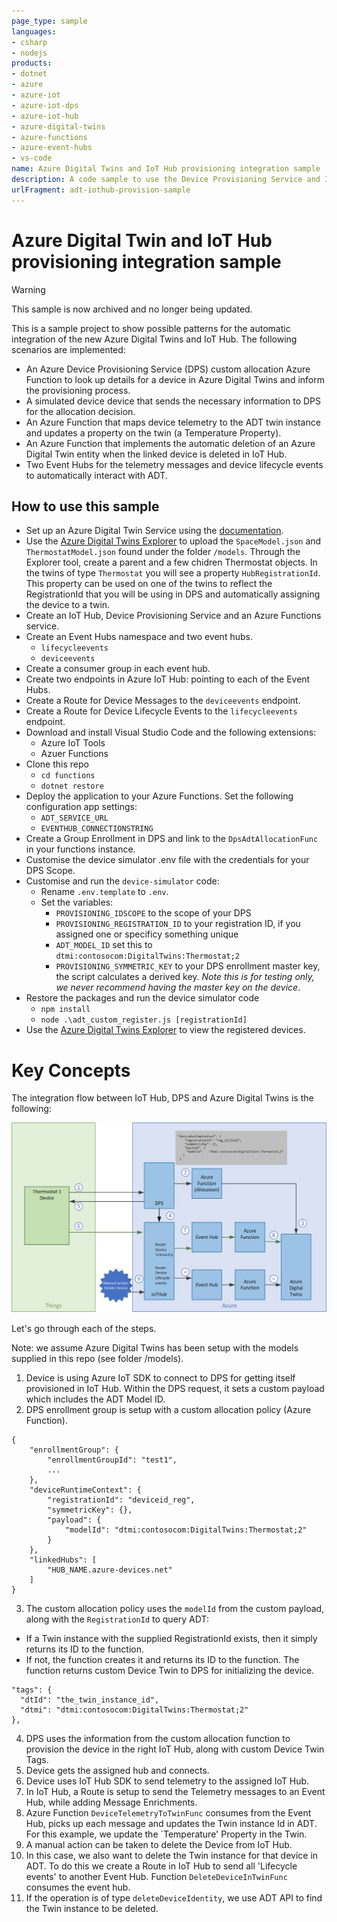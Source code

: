 ```yaml
---
page_type: sample
languages:
- csharp
- nodejs
products:
- dotnet
- azure
- azure-iot
- azure-iot-dps
- azure-iot-hub
- azure-digital-twins
- azure-functions
- azure-event-hubs
- vs-code
name: Azure Digital Twins and IoT Hub provisioning integration sample
description: A code sample to use the Device Provisioning Service and IoT Hub to automatically create and remove devices in Azure Digital Twins.
urlFragment: adt-iothub-provision-sample
---
```


# Azure Digital Twin and IoT Hub provisioning integration sample

> [!WARNING] 
> This sample is now archived and no longer being updated.

This is a sample project to show possible patterns for the automatic integration of the new Azure Digital Twins and IoT Hub. The following scenarios are implemented:

* An Azure Device Provisioning Service (DPS) custom allocation Azure Function to look up details for a device in Azure Digital Twins and inform the provisioning process.
* A simulated device device that sends the necessary information to DPS for the allocation decision.
* An Azure Function that maps device telemetry to the ADT twin instance and updates a property on the twin (a Temperature Property).
* An Azure Function that implements the automatic deletion of an Azure Digital Twin entity when the linked device is deleted in IoT Hub.
* Two Event Hubs for the telemetry messages and device lifecycle events to automatically interact with ADT.

## How to use this sample

* Set up an Azure Digital Twin Service using the [documentation](https://docs.microsoft.com/en-us/azure/digital-twins/how-to-set-up-instance-scripted).
* Use the [Azure Digital Twins Explorer](https://docs.microsoft.com/en-us/samples/azure-samples/digital-twins-explorer/digital-twins-explorer/) to upload the `SpaceModel.json` and `ThermostatModel.json` found under the folder `/models`. Through the Explorer tool, create a parent and a few chidren Thermostat objects. In the twins of type `Thermostat` you will see a property `HubRegistrationId`. This property can be used on one of the twins to reflect the RegistrationId that you will be using in DPS and automatically assigning the device to a twin.
* Create an IoT Hub, Device Provisioning Service and an Azure Functions service.
* Create an Event Hubs namespace and two event hubs. 
  - `lifecycleevents`
  - `deviceevents`
* Create a consumer group in each event hub.
* Create two endpoints in Azure IoT Hub: pointing to each of the Event Hubs.
* Create a Route for Device Messages to the `deviceevents` endpoint. 
* Create a Route for Device Lifecycle Events to the `lifecycleevents` endpoint.
* Download and install Visual Studio Code and the following extensions:
  * Azure IoT Tools
  * Azuer Functions
* Clone this repo
  * `cd functions`
  * `dotnet restore`
* Deploy the application to your Azure Functions. Set the following configuration app settings:
  - `ADT_SERVICE_URL`
  - `EVENTHUB_CONNECTIONSTRING`
* Create a Group Enrollment in DPS and link to the `DpsAdtAllocationFunc` in your functions instance.
* Customise the device simulator .env file with the credentials for your DPS Scope.
* Customise and run the `device-simulator` code:
  - Rename `.env.template` to `.env`.
  - Set the variables:
    - `PROVISIONING_IDSCOPE` to the scope of your DPS
    - `PROVISIONING_REGISTRATION_ID` to your registration ID, if you assigned one or specificy something unique
    - `ADT_MODEL_ID` set this to `dtmi:contosocom:DigitalTwins:Thermostat;2`
    - `PROVISIONING_SYMMETRIC_KEY` to your DPS enrollment master key, the script calculates a derived key. *Note this is for testing only, we never recommend having the master key on the device*.
* Restore the packages and run the device simulator code
  * `npm install`
  * `node .\adt_custom_register.js [registrationId]`
* Use the [Azure Digital Twins Explorer](https://github.com/Azure-Samples/digital-twins-explorer) to view the registered devices.

# Key Concepts

The integration flow between IoT Hub, DPS and Azure Digital Twins is the following:

![Sample flow diagram](media/dps_iot_to_adt.png)

Let's go through each of the steps.

Note: we assume Azure Digital Twins has been setup with the models supplied in this repo (see folder /models).

1. Device is using Azure IoT SDK to connect to DPS for getting itself provisioned in IoT Hub. Within the DPS request, it sets a custom payload which includes the ADT Model ID. 
2. DPS enrollment group is setup with a custom allocation policy (Azure Function). 
```
{
    "enrollmentGroup": {
        "enrollmentGroupId": "test1",
        ...
    },
    "deviceRuntimeContext": {
        "registrationId": "deviceid_reg",
        "symmetricKey": {},
        "payload": {
            "modelId": "dtmi:contosocom:DigitalTwins:Thermostat;2"
        }
    },
    "linkedHubs": [
        "HUB_NAME.azure-devices.net"
    ]
}
```
3. The custom allocation policy uses the `modelId` from the custom payload, along with the `RegistrationId` to query ADT:
  - If a Twin instance with the supplied RegistrationId exists, then it simply returns its ID to the function.
  - If not, the function creates it and returns its ID to the function.
  The function returns custom Device Twin to DPS for initializing the device.
  ```
  "tags": {
    "dtId": "the_twin_instance_id",
    "dtmi": "dtmi:contosocom:DigitalTwins:Thermostat;2"
  },
  ```
4. DPS uses the information from the custom allocation function to provision the device in the right IoT Hub, along with custom Device Twin Tags.
5. Device gets the assigned hub and connects.
6. Device uses IoT Hub SDK to send telemetry to the assigned IoT Hub.
7. In IoT Hub, a Route is setup to send the Telemetry messages to an Event Hub, while adding Message Enrichments.
8. Azure Function `DeviceTelemetryToTwinFunc` consumes from the Event Hub, picks up each message and updates the Twin instance Id in ADT. For this example, we update the `Temperature' Property in the Twin.
9. A manual action can be taken to delete the Device from IoT Hub. 
10. In this case, we also want to delete the Twin instance for that device in ADT. To do this we create a Route in IoT Hub to send all 'Lifecycle events' to another Event Hub. Function `DeleteDeviceInTwinFunc` consumes the event hub.
11. If the operation is of type `deleteDeviceIdentity`, we use ADT API to find the Twin instance to be deleted. 
